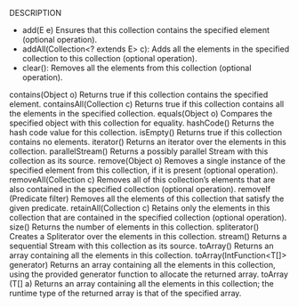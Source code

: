 
DESCRIPTION

- add​(E e)	Ensures that this collection contains the specified element (optional operation).
- addAll​(Collection<? extends E> c): Adds all the elements in the specified collection to this collection (optional operation).
- clear(): Removes all the elements from this collection (optional operation).

contains​(Object o)	Returns true if this collection contains the specified element.
containsAll​(Collection<?> c)	Returns true if this collection contains all the elements in the specified collection.
equals​(Object o)	Compares the specified object with this collection for equality.
hashCode()	Returns the hash code value for this collection.
isEmpty()	Returns true if this collection contains no elements.
iterator()	Returns an iterator over the elements in this collection.
parallelStream()	Returns a possibly parallel Stream with this collection as its source.
remove​(Object o)	Removes a single instance of the specified element from this collection, if it is present (optional operation).
removeAll​(Collection<?> c)	Removes all of this collection’s elements that are also contained in the specified collection (optional operation).
removeIf​(Predicate<? super E> filter)	Removes all the elements of this collection that satisfy the given predicate.
retainAll​(Collection<?> c)	Retains only the elements in this collection that are contained in the specified collection (optional operation).
size()	Returns the number of elements in this collection.
spliterator()	Creates a Spliterator over the elements in this collection.
stream()	Returns a sequential Stream with this collection as its source.
toArray()	Returns an array containing all the elements in this collection.
toArray​(IntFunction<T[]> generator)	Returns an array containing all the elements in this collection, using the provided generator function to allocate the returned array.
toArray​(T[] a)	Returns an array containing all the elements in this collection; the runtime type of the returned array is that of the specified array.